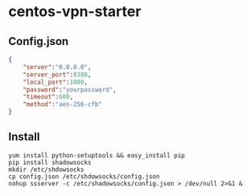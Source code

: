 # centos-vpn-starter

## Config.json

```json
{
    "server":"0.0.0.0",
    "server_port":8388,
    "local_port":1080,
    "password":"yourpassword",
    "timeout":600,
    "method":"aes-256-cfb"
}
```

## Install

```shell
yum install python-setuptools && easy_install pip
pip install shadowsocks
mkdir /etc/shdowsocks
cp config.json /etc/shdowsocks/config.json
nohup ssserver -c /etc/shadowsocks/config.json > /dev/null 2>&1 &
```
